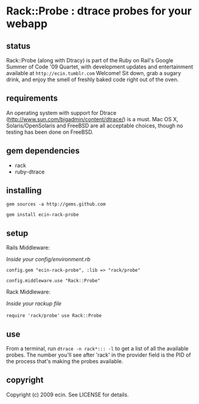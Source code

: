Rack::Probe : dtrace probes for your webapp
===========================================

status
------

Rack::Probe (along with Dtracy) is part of the Ruby on Rail's Google Summer of Code '09 Quartet, with development updates and entertainment available at `http://ecin.tumblr.com` Welcome! Sit down, grab a sugary drink, and enjoy the smell of freshly baked code right out of the oven.

requirements
------------

An operating system with support for Dtrace (http://www.sun.com/bigadmin/content/dtrace/) is a must. Mac OS X, Solaris/OpenSolaris and FreeBSD are all acceptable choices, though no testing has been done on FreeBSD.

gem dependencies
------------

* rack
* ruby-dtrace

installing
----------

`gem sources -a http://gems.github.com`

`gem install ecin-rack-probe`

setup
-----

Rails Middleware:

_Inside your config/environment.rb_

`config.gem "ecin-rack-probe", :lib => "rack/probe"`

`config.middleware.use "Rack::Probe"`

Rack Middleware:

_Inside your rackup file_

`require 'rack/probe'`
`use Rack::Probe`

use
---

From a terminal, run `dtrace -n rack*::: -l` to get a list of all the available probes. The number you'll see after 'rack' in the provider field is the PID of the process that's making the probes available.

copyright
---------

Copyright (c) 2009 ecin. See LICENSE for details.